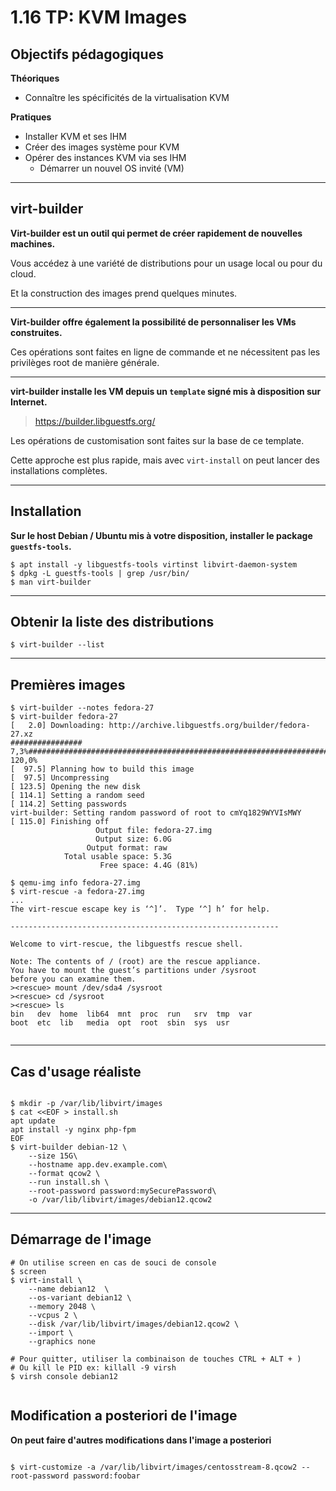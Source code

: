 # 1.16 TP: KVM Images 


## Objectifs pédagogiques

**Théoriques**

- Connaître les spécificités de la virtualisation KVM

**Pratiques**

- Installer KVM et ses IHM
- Créer des images système pour KVM
- Opérer des instances KVM via ses IHM
  - Démarrer un nouvel OS invité (VM)

---

## virt-builder

**Virt-builder  est un outil qui permet de créer rapidement de nouvelles machines.**

Vous accédez à une variété de distributions pour un usage local ou pour du cloud.

Et la construction des images prend quelques minutes.

---

**Virt-builder offre également la possibilité de personnaliser les VMs construites.**

Ces opérations sont faites en ligne de commande et ne nécessitent pas les privilèges root de manière générale.

---
**virt-builder installe les VM depuis un `template` signé mis à disposition sur Internet.**

> https://builder.libguestfs.org/

Les opérations de customisation sont faites sur la base de ce template.

Cette approche est plus rapide, mais avec `virt-install` on peut lancer des installations complètes.  

---

## Installation

**Sur le host Debian / Ubuntu mis à votre disposition, installer le package `guestfs-tools`.** 

```shell
$ apt install -y libguestfs-tools virtinst libvirt-daemon-system
$ dpkg -L guestfs-tools | grep /usr/bin/
$ man virt-builder
````
---

## Obtenir la liste des distributions 

```shell
$ virt-builder --list
```

---

## Premières images 

```shell
$ virt-builder --notes fedora-27
$ virt-builder fedora-27
[   2.0] Downloading: http://archive.libguestfs.org/builder/fedora-27.xz
################                                                                                                                                                                                                                         7,3%###################################################################################################################################################################################################################################### 120,0%
[  97.5] Planning how to build this image
[  97.5] Uncompressing
[ 123.5] Opening the new disk
[ 114.1] Setting a random seed
[ 114.2] Setting passwords
virt-builder: Setting random password of root to cmYq1829WYVIsMWY
[ 115.0] Finishing off
                   Output file: fedora-27.img
                   Output size: 6.0G
                 Output format: raw
            Total usable space: 5.3G
                    Free space: 4.4G (81%)

$ qemu-img info fedora-27.img  
$ virt-rescue -a fedora-27.img
...
The virt-rescue escape key is ‘^]’.  Type ‘^] h’ for help.

------------------------------------------------------------

Welcome to virt-rescue, the libguestfs rescue shell.

Note: The contents of / (root) are the rescue appliance.
You have to mount the guest’s partitions under /sysroot
before you can examine them.
><rescue> mount /dev/sda4 /sysroot
><rescue> cd /sysroot
><rescue> ls 
bin   dev  home  lib64	mnt  proc  run	 srv  tmp  var
boot  etc  lib	 media	opt  root  sbin  sys  usr


```

---

## Cas d'usage réaliste 
```shell

$ mkdir -p /var/lib/libvirt/images
$ cat <<EOF > install.sh 
apt update 
apt install -y nginx php-fpm
EOF 
$ virt-builder debian-12 \
    --size 15G\
    --hostname app.dev.example.com\
    --format qcow2 \
    --run install.sh \
    --root-password password:mySecurePassword\
    -o /var/lib/libvirt/images/debian12.qcow2
```    

---

## Démarrage de l'image 

```shell
# On utilise screen en cas de souci de console 
$ screen 
$ virt-install \
    --name debian12  \
    --os-variant debian12 \
    --memory 2048 \
    --vcpus 2 \
    --disk /var/lib/libvirt/images/debian12.qcow2 \
    --import \
    --graphics none 
    
# Pour quitter, utiliser la combinaison de touches CTRL + ALT + )
# Ou kill le PID ex: killall -9 virsh
$ virsh console debian12


```

## Modification a posteriori de l'image 

**On peut faire d'autres modifications dans l'image a posteriori**

```shell

$ virt-customize -a /var/lib/libvirt/images/centosstream-8.qcow2 --root-password password:foobar

```

